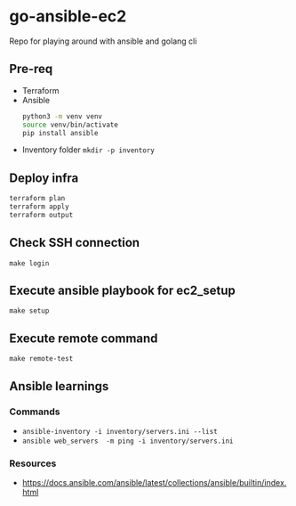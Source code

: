 # go-ansible-ec2

Repo for playing around with ansible and golang cli

## Pre-req
- Terraform
- Ansible
    ```bash
    python3 -m venv venv
    source venv/bin/activate
    pip install ansible
    ```
- Inventory folder `mkdir -p inventory`

## Deploy infra

```bash
terraform plan
terraform apply
terraform output
```

## Check SSH connection

`make login`

## Execute ansible playbook for ec2_setup

`make setup`

## Execute remote command

`make remote-test`


## Ansible learnings

### Commands

- `ansible-inventory -i inventory/servers.ini --list`
- `ansible web_servers  -m ping -i inventory/servers.ini`


### Resources

- https://docs.ansible.com/ansible/latest/collections/ansible/builtin/index.html